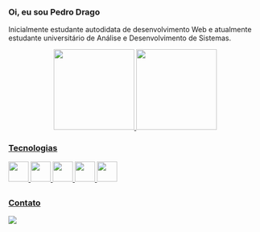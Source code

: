 <h3>Oi, eu sou Pedro Drago</h3>
<p>Inicialmente estudante autodidata de desenvolvimento Web e atualmente estudante universitário de Análise e Desenvolvimento de Sistemas.</p>
<div align="center">
  <a href="https://github.com/PeterJPD">
  <img height="160em" src="https://github-readme-stats.vercel.app/api?username=PeterJPD&show_icons=true&theme=slateorange&include_all_commits=true&count_private=true"/>
  <img height="160em" src="https://github-readme-stats.vercel.app/api/top-langs/?username=PeterJPD&layout=compact&langs_count=7&theme=slateorange"/>
</div>


  <h3>Tecnologias</h3>

<img height="40" src="https://cdn.jsdelivr.net/gh/devicons/devicon/icons/ruby/ruby-original.svg" />
<img height="40" src="https://cdn.jsdelivr.net/gh/devicons/devicon/icons/html5/html5-original.svg" />
<img height="40" src="https://cdn.jsdelivr.net/gh/devicons/devicon/icons/css3/css3-original.svg" />
<img height="40" src="https://cdn.jsdelivr.net/gh/devicons/devicon/icons/javascript/javascript-original.svg" />
<img height="40" src="https://cdn.jsdelivr.net/gh/devicons/devicon/icons/python/python-original.svg" />          
<div>

##

</div>
  <h3>Contato</h3>
<div>
  <a href="https://www.linkedin.com/in/pedro-drago/"><img src="https://img.shields.io/badge/LinkedIn-0077B5?style=for-the-badge&logo=linkedin&logoColor=white"/>
</div>
